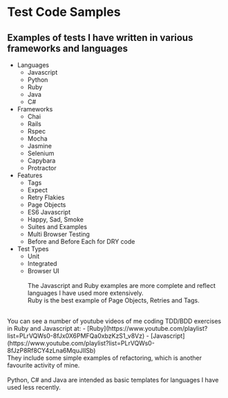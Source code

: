 # Test Code Samples

## Examples of tests I have written in various frameworks and languages

- Languages
  - Javascript
  - Python
  - Ruby
  - Java
  - C#
- Frameworks
  - Chai 
  - Rails
  - Rspec
  - Mocha
  - Jasmine 
  - Selenium
  - Capybara
  - Protractor 
 - Features
   - Tags
   - Expect
   - Retry Flakies
   - Page Objects
   - ES6 Javascript
   - Happy, Sad, Smoke
   - Suites and Examples
   - Multi Browser Testing  
   - Before and Before Each for DRY code
 - Test Types
   - Unit
   - Integrated
   - Browser UI
</br></br>
The Javascript and Ruby examples are more complete and reflect languages I have used more extensively.</br>
Ruby is the best example of Page Objects, Retries and Tags.</br>
</br>
You can see a number of youtube videos of me coding TDD/BDD exercises in Ruby and Javascript at:
- [Ruby](https://www.youtube.com/playlist?list=PLrVQWs0-8fJx0X6PMFQa0xbzKzS1_v8Vz)
- [Javascript](https://www.youtube.com/playlist?list=PLrVQWs0-8fJzP8Rf8CY4zLna6MquJIlSb)
</br>
They include some simple examples of refactoring, which is another favourite activity of mine.<br>
<br/>
Python, C# and Java are intended as basic templates for languages I have used less recently.
